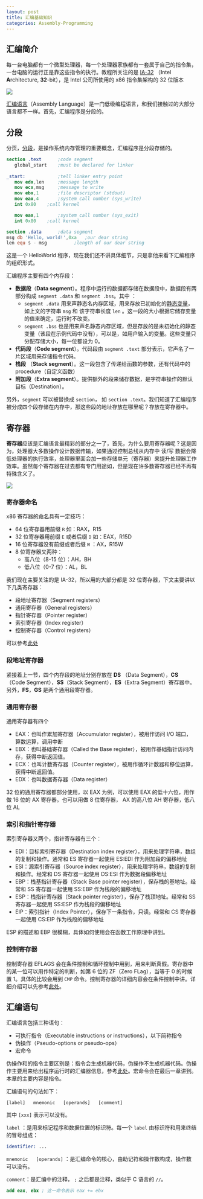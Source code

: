 ```yaml
---
layout: post
title: 汇编基础知识
categories: Assembly-Programming
---
```



## 汇编简介

每一台电脑都有一个微型处理器，每一个处理器家族都有一套属于自己的指令集，一台电脑的运行正是靠这些指令的执行。教程所关注的是 [IA-32](https://en.wikipedia.org/wiki/IA-32) （**I**ntel **A**rchitecture, **32**-bit），是 Intel 公司所使用的 x86 指令集架构的 32 位版本

![](https://raw.githubusercontent.com/hychn/hychn.github.io/master/img/asm3.png)

[汇编语言](https://en.wikipedia.org/wiki/Assembly_language)（Assembly Language）是一门低级编程语言，和我们接触过的大部分语言都不一样。首先，汇编程序是分段的。

## 分段

分页，[分段](https://en.wikipedia.org/wiki/Memory_segmentation)，是操作系统内存管理的重要概念，汇编程序是分段存储的。

```nasm
section .text	   ;code segment
   global_start    ;must be declared for linker 
	
_start:	           ;tell linker entry point
   mov edx,len	   ;message length
   mov ecx,msg     ;message to write
   mov ebx,1	   ;file descriptor (stdout)
   mov eax,4	   ;system call number (sys_write)
   int 0x80	   ;call kernel

   mov eax,1       ;system call number (sys_exit)
   int 0x80	   ;call kernel

section .data      ;data segment
msg	db 'Hello, world!',0xa   ;our dear string
len	equ	$ - msg          ;length of our dear string
```

这是一个 HelloWorld 程序，现在我们还不讲具体细节，只是拿他来看下汇编程序的组织形式。

汇编程序主要有四个内存段：

+ **数据段**（**Data segment**）。程序中运行的数据都存储在数据段中，数据段有两部分构成 `segment .data` 和 `segment .bss`。其中	：
  + `segment .data` 用来声静态名内存区域，用来存放已初始化的[静态变量](https://en.wikipedia.org/wiki/Static_variable)，如上文的字符串 `msg` 和 该字符串长度 `len` 。这一段的大小根据它储存变量的值来确定，运行时不改变。
  + `segment .bss` 也是用来声名静态内存区域，但是存放的是未初始化的静态变量（该段在示例代码中没有），可以是，如用户输入的变量。这些变量只分配存储大小，每一位都设为 0。
+ **代码段**（**Code segment**）。代码段由 `segment .text` 部分表示，它声名了一片区域用来存储指令代码。
+ **栈段** （**Stack segment**）。这一段包含了传递给函数的参数，还有代码中的 procedure（自定义函数）  
+ **附加段**（**Extra segment**）。提供额外的段来储存数据，是字符串操作的默认目标（Destination）。

另外，`segment` 可以被替换成 `section`， 如 `section .text`。我们知道了汇编程序被分成四个段存储在内存中，那这些段的地址存放在哪里呢？存放在寄存器中。

## 寄存器

**寄存器**应该是汇编语言最精彩的部分之一了，首先，为什么要用寄存器呢？这是因为，处理器大多数操作设计数据传输，如果通过控制总线从内存中 读/写 数据会降低处理器的执行效率，处理器里面会加一些存储单元（寄存器）来提升处理器工作效率。虽然每个寄存器在过去都有专门用途如，但是现在许多数寄存器已经不再有特殊含义了。

![](https://raw.githubusercontent.com/hychn/hychn.github.io/master/img/asm5.png)

### 寄存器命名

x86 寄存器的[命名](https://wiki.cdot.senecacollege.ca/wiki/X86_64_Register_and_Instruction_Quick_Start)具有一定技巧：

+ 64 位寄存器用前缀 `R` 如：RAX，R15
+ 32 位寄存器用前缀 `E` 或者后缀 `D` 如：EAX，R15D
+ 16 位寄存器没有前缀或者后缀 `W` ：AX，R15W
+ 8 位寄存器又两种：
  + 高八位（8-15 位）：AH，BH
  + 低八位（0-7 位）：AL，BL

我们现在主要关注的是 IA-32，所以用的大部分都是 32 位寄存器，下文主要讲以下几类寄存器：

+ 段地址寄存器（Segment registers）
+ 通用寄存器（General registers）
+ 指针寄存器（Pointer register）
+ 索引寄存器（Index register）
+ 控制寄存器（Control registers）

可以参考[此处](http://www.eecg.toronto.edu/~amza/www.mindsec.com/files/x86regs.html)

### 段地址寄存器

紧接着上一节，四个内存段的地址分别存放在 **DS** （Data Segment），**CS**（Code Segment），**SS**（Stack Segment），**ES**（Extra Segment）寄存器中。另外，**FS**，**GS** 是两个通用段寄存器。

### 通用寄存器

通用寄存器有四个

+ EAX：也叫作累加寄存器（Accumulator register），被用作访问 I/O 端口，算数运算，调用中断
+ EBX：也叫基础寄存器（Called the Base register），被用作基础指针访问内存，获得中断返回值。
+ ECX：也叫计数寄存器（Counter register），被用作循环计数器和移位运算，获得中断返回值。
+ EDX：也叫数据寄存器（Data register）

32 位的通用寄存器都部分使用，以 EAX 为例，可以使用 EAX 的低十六位，用作做 16 位的 AX 寄存器。也可以用做 8 位寄存器， AX 的高八位 AH 寄存器，低八位 AL

### 索引和指针寄存器

索引寄存器又两个，指针寄存器有三个：

+ EDI：目标索引寄存器（Destination index register），用来处理字符串，数组的复制和操作。通常和 ES 寄存器一起使用 ES:EDI 作为附加段的偏移地址
+ ESI：源索引寄存器（Source index register），用来处理字符串，数组的复制和操作。经常和 DS 寄存器一起使用 DS:ESI 作为数据段偏移地址
+ EBP：栈基指针寄存器（Stack Base pointer register），保存栈的基地址。经常和 SS 寄存器一起使用 SS:EBP 作为栈段的偏移地址
+ ESP：栈指针寄存器（Stack pointer register），保存了栈顶地址。经常和 SS 寄存器一起使用 SS:ESP 作为栈段的偏移地址
+ EIP：索引指针（Index Pointer），保存下一条指令，只读。经常和 CS 寄存器一起使用 CS:EIP 作为栈段的偏移地址

ESP 的描述和 EBP 很模糊，具体如何使用会在函数工作原理中讲到。

### 控制寄存器

控制寄存器 EFLAGS 会在条件控制和循环控制中用到，用来判断真假。寄存器中的某一位可以用作特定的判断，如第 6 位的 ZF（Zero FLag），当等于 0 的时候置 1。具体的比较会用到 `CMP` 命令。控制寄存器的详细内容会在条件控制中讲。详细介绍可以先参考[此处](https://en.wikipedia.org/wiki/FLAGS_register)。

## 汇编语句

汇编语言包括三种语句：

- 可执行指令（Executable instructions or instructions），以下简称指令
- 伪操作（Pseudo-options or pseudo-ops）
- 宏命令

伪操作和的指令主要区别是：指令会生成机器代码，伪操作不生成机器代码。伪操作主要用来给出程序运行时的汇编器信息，参考[此处](http://ps-2.kev009.com/wisclibrary/aix52/usr/share/man/info/en_US/a_doc_lib/aixassem/alangref/pseudo_ops_ovrvw.htm)。宏命令会在最后一章讲到。本章的主要内容是指令。

汇编语句的句法如下：

```
[label]   mnemonic   [operands]   [comment]
```

其中 `[xxx]` 表示可以没有。

 `label` ：是用来标记程序和数据位置的标识符。每一个 `label` 由标识符和用来终结的冒号组成：

```nasm
identifier: ...
```

`mnemonic   [operands]` ：是汇编命令的核心，由助记符和操作数构成，操作数可以没有。

`comment`：是汇编中的注释， `;` 之后都是注释，类似于 C 语言的 `//`。

```nasm
add eax, ebx ; 这一命令表示 eax += ebx
```

